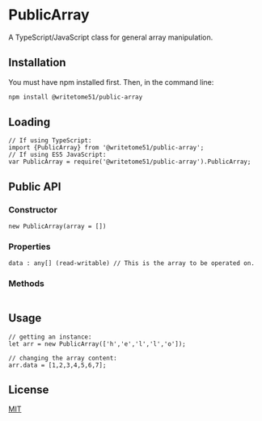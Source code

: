 # PublicArray

A TypeScript/JavaScript class for general array manipulation.

## Installation

You must have npm installed first.  Then, in the command line:

```bash
npm install @writetome51/public-array
```

## Loading
```
// If using TypeScript:
import {PublicArray} from '@writetome51/public-array';
// If using ES5 JavaScript:
var PublicArray = require('@writetome51/public-array').PublicArray;
```


## Public API

### Constructor
```
new PublicArray(array = [])
```

### Properties

```
data : any[] (read-writable) // This is the array to be operated on.
```

### Methods

```

```



## Usage

```
// getting an instance:
let arr = new PublicArray(['h','e','l','l','o']);

// changing the array content:
arr.data = [1,2,3,4,5,6,7];

```


## License
[MIT](https://choosealicense.com/licenses/mit/)